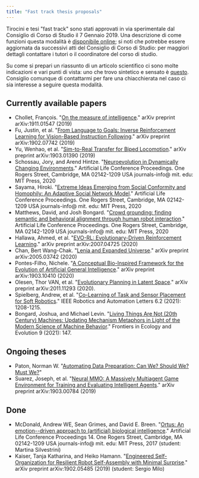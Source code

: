 ```yaml
---
title: "Fast track thesis proposals"
---
```


Tirocini e tesi "fast track" sono stati approvati in via sperimentale dal Consiglio di Corso di Studio il 7 Gennaio 2019.
Una descrizione di come funzioni questa modalità è [disponibile online](https://docs.google.com/document/d/1Zk9YMy2vN8Aqo3CO9NzA97DgQnpQMJPwvBgNEei3kh4/edit); si noti che potrebbe essere aggiornata da successivi atti del Consiglio di Corso di Studio: per maggiori dettagli contattare i tutori o il coordinatore del corso di studio.

Su come si prepari un riassunto di un articolo scientifico ci sono molte indicazioni e vari punti di vista: uno che trovo sintetico e sensato è [questo](https://drive.google.com/file/d/0B-uEgJBKxWJLWTRmUENoRWNwRUJ5amI5ckFFdFg4NEQxYmFR/view).
Consiglio comunque di contattarmi per fare una chiacchierata nel caso ci sia interesse a seguire questa modalità.

## Currently available papers
- Chollet, François. "[On the measure of intelligence](https://arxiv.org/abs/1911.01547)." arXiv preprint arXiv:1911.01547 (2019)
- Fu, Justin, et al. "[From Language to Goals: Inverse Reinforcement Learning for Vision-Based Instruction Following](https://arxiv.org/abs/1902.07742)." arXiv preprint arXiv:1902.07742 (2019)
- Yu, Wenhao, et al. "[Sim-to-Real Transfer for Biped Locomotion](https://arxiv.org/abs/1903.01390)." arXiv preprint arXiv:1903.01390 (2019)
- Schossau, Jory, and Arend Hintze. "[Neuroevolution in Dynamically Changing Environments](https://www.mitpressjournals.org/doi/abs/10.1162/isal_a_00274)." Artificial Life Conference Proceedings. One Rogers Street, Cambridge, MA 02142-1209 USA journals-info@ mit. edu: MIT Press, 2020
- Sayama, Hiroki. "[Extreme Ideas Emerging from Social Conformity and Homophily: An Adaptive Social Network Model](https://www.mitpressjournals.org/doi/abs/10.1162/isal_a_00349)." Artificial Life Conference Proceedings. One Rogers Street, Cambridge, MA 02142-1209 USA journals-info@ mit. edu: MIT Press, 2020
- Matthews, David, and Josh Bongard. "[Crowd grounding: finding semantic and behavioral alignment through human robot interaction](https://www.mitpressjournals.org/doi/abs/10.1162/isal_a_00317)." Artificial Life Conference Proceedings. One Rogers Street, Cambridge, MA 02142-1209 USA journals-info@ mit. edu: MIT Press, 2020
- Hallawa, Ahmed, et al. "[EVO-RL: Evolutionary-Driven Reinforcement Learning](https://arxiv.org/abs/2007.04725)." arXiv preprint arXiv:2007.04725 (2020)
- Chan, Bert Wang-Chak. "[Lenia and Expanded Universe](https://arxiv.org/abs/2005.03742)." arXiv preprint arXiv:2005.03742 (2020)
- Pontes-Filho, Nichele. "[A Conceptual Bio-Inspired Framework for the Evolution of Artificial General Intelligence](https://arxiv.org/abs/1903.10410)." arXiv preprint arXiv:1903.10410 (2020)
- Olesen, Thor VAN, et al. "[Evolutionary Planning in Latent Space](https://arxiv.org/abs/2011.11293)." arXiv preprint arXiv:2011.11293 (2020).
- Spielberg, Andrew, et al. "[Co-Learning of Task and Sensor Placement for Soft Robotics](https://ieeexplore.ieee.org/abstract/document/9345345)." IEEE Robotics and Automation Letters 6.2 (2021): 1208-1215.
- Bongard, Joshua, and Michael Levin. "[Living Things Are Not (20th Century) Machines: Updating Mechanism Metaphors in Light of the Modern Science of Machine Behavior](https://www.frontiersin.org/articles/10.3389/fevo.2021.650726/full)." Frontiers in Ecology and Evolution 9 (2021): 147.

## Ongoing theses
- Paton, Norman W. "[Automating Data Preparation: Can We? Should We? Must We?](http://ceur-ws.org/Vol-2324/Paper00-InvTalk2-NPaton.pdf)"
- Suarez, Joseph, et al. "[Neural MMO: A Massively Multiagent Game Environment for Training and Evaluating Intelligent Agents](https://arxiv.org/abs/1903.00784)." arXiv preprint arXiv:1903.00784 (2019)

## Done
- McDonald, Andrew WE, Sean Grimes, and David E. Breen. "[Ortus: An emotion--driven approach to (artificial) biological intelligence](https://arxiv.org/abs/2008.04875)." Artificial Life Conference Proceedings 14. One Rogers Street, Cambridge, MA 02142-1209 USA journals-info@ mit. edu: MIT Press, 2017 (student: Martina Silvestrini)
- Kaiser, Tanja Katharina, and Heiko Hamann. "[Engineered Self-Organization for Resilient Robot Self-Assembly with Minimal Surprise](https://arxiv.org/abs/1902.05485)." arXiv preprint arXiv:1902.05485 (2019) (student: Sergio Milo)

